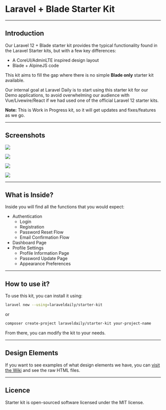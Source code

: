 # Laravel + Blade Starter Kit

---

## Introduction

Our Laravel 12 + Blade starter kit provides the typical functionality found in the Laravel Starter kits, but with a few key differences:

- A CoreUI/AdminLTE inspired design layout
- Blade + AlpineJS code

This kit aims to fill the gap where there is no simple **Blade only** starter kit available.

Our internal goal at Laravel Daily is to start using this starter kit for our Demo applications, to avoid overwhelming our audience with Vue/Livewire/React if we had used one of the official Laravel 12 starter kits.

**Note:** This is Work in Progress kit, so it will get updates and fixes/features as we go.

---

## Screenshots

![](https://laraveldaily.com/uploads/2025/05/LoginPage.png)

![](https://laraveldaily.com/uploads/2025/05/RegisterPage.png)

![](https://laraveldaily.com/uploads/2025/05/DashboardPage.png)

![](https://laraveldaily.com/uploads/2025/05/ProfilePage.png)

---

## What is Inside?

Inside you will find all the functions that you would expect:

- Authentication
    - Login
    - Registration
    - Password Reset Flow
    - Email Confirmation Flow
- Dashboard Page
- Profile Settings
    - Profile Information Page
    - Password Update Page
    - Appearance Preferences

---

## How to use it?

To use this kit, you can install it using:

```bash
laravel new --using=laraveldaily/starter-kit
```
or 
```bash
composer create-project laraveldaily/starter-kit your-project-name
```
From there, you can modify the kit to your needs.

---

## Design Elements

If you want to see examples of what design elements we have, you can [visit the Wiki](<https://github.com/LaravelDaily/starter-kit/wiki/Design-Examples-(Raw-Files)>) and see the raw HTML files.

---

## Licence

Starter kit is open-sourced software licensed under the MIT license.
